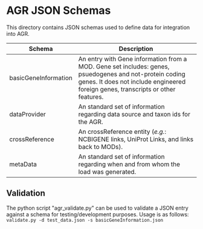 AGR JSON Schemas
================

This directory contains JSON schemas used to define data for integration into AGR.

|Schema|Description|
|---------|----------|
|basicGeneInformation|An entry with Gene information from a MOD.  Gene set includes: genes, psuedogenes and not-protein coding genes.  It does not include engineered foreign genes, transcripts or other features.|
|dataProvider|An standard set of information regarding data source and taxon ids for the AGR.|
|crossReference|An crossReference entity (_e.g._: NCBIGENE links, UniProt Links, and links back to MODs).
|metaData|An standard set of information regarding when and from whom the load was generated.|

Validation
----------
The python script "agr_validate.py" can be used to validate a JSON entry against a schema for testing/development purposes.
Usage is as follows: 
`validate.py -d test_data.json -s basicGeneInformation.json`
